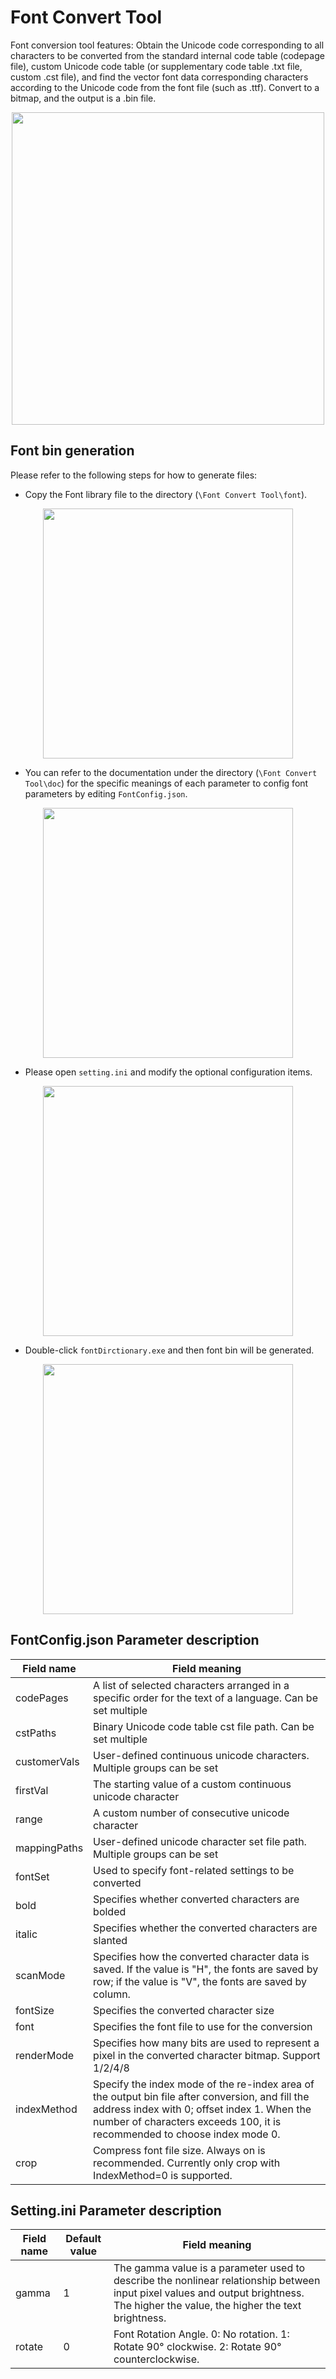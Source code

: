 # Font Convert Tool

Font conversion tool features: Obtain the Unicode code corresponding to all characters to be converted from the standard internal code table (codepage file), custom Unicode code table (or supplementary code table .txt file, custom .cst file), and find the vector font data corresponding characters according to the Unicode code from the font file (such as .ttf). Convert to a bitmap, and the output is a .bin file.

<div style="text-align: center"><img width= "500" src="https://foruda.gitee.com/images/1724051635820787454/a69d7ac6_13408154.png" ></div>

## Font bin generation
Please refer to the following steps for how to generate files:
* Copy the Font library file to the directory (`\Font Convert Tool\font`).

<div style="text-align: center"><img width= "400" src="https://foruda.gitee.com/images/1718779202121064741/2e5506f6_13408154.png" ></div>

* You can refer to the documentation under the directory (`\Font Convert Tool\doc`) for the specific meanings of each parameter to config font parameters by editing `FontConfig.json`.

<div style="text-align: center"><img width= "400" src="https://foruda.gitee.com/images/1724034571057169577/1a91aa47_9325830.png" ></div>

* Please open `setting.ini` and modify the optional configuration items.

<div style="text-align: center"><img width= "400" src="https://foruda.gitee.com/images/1724035284336578868/8affdd56_9325830.png" ></div>

* Double-click `fontDirctionary.exe` and then font bin will be generated.

<div style="text-align: center"><img width= "400" src="https://foruda.gitee.com/images/1718779549743952722/46c77609_13408154.png" ></div>

## FontConfig.json Parameter description

| Field name   | Field meaning                                                                                                |
| ------------ | ------------------------------------------------------------------------------------------------------------- |
| codePages    | A list of selected characters arranged in a specific order for the text of a language. Can be set multiple    |
| cstPaths     | Binary Unicode code table cst file path. Can be set multiple                                                  |
| customerVals | User-defined continuous unicode characters. Multiple groups can be set                                        |
| firstVal     | The starting value of a custom continuous unicode character                                                   |
| range        | A custom number of consecutive unicode character                                                              |
| mappingPaths | User-defined unicode character set file path. Multiple groups can be set                                      |
| fontSet      | Used to specify font-related settings to be converted                                                         |
| bold         | Specifies whether converted characters are bolded                                                             |
| italic       | Specifies whether the converted characters are slanted                                                          |
| scanMode     | Specifies how the converted character data is saved. If the value is "H", the fonts are saved by row; if the value is "V", the fonts are saved by column. |
| fontSize     | Specifies the converted character size                                                                        |
| font         | Specifies the font file to use for the conversion                                                             |
| renderMode   | Specifies how many bits are used to represent a pixel in the converted character bitmap. Support 1/2/4/8      |
| indexMethod  | Specify the index mode of the re-index area of the output bin file after conversion, and fill the address index with 0; offset index 1. When the number of characters exceeds 100, it is recommended to choose index mode 0. |
| crop         | Compress font file size. Always on is recommended. Currently only crop with IndexMethod=0 is supported.       |

## Setting.ini Parameter description

| Field name   | Default value | Field meaning                                                                                                 |
| ------------ | ------------- | ------------------------------------------------------------------------------------------------------------- |
| gamma        | 1             | The gamma value is a parameter used to describe the nonlinear relationship between input pixel values and output brightness. The higher the value, the higher the text brightness.|
| rotate       | 0             | Font Rotation Angle. 0: No rotation. 1: Rotate 90° clockwise. 2: Rotate 90° counterclockwise.                 |
